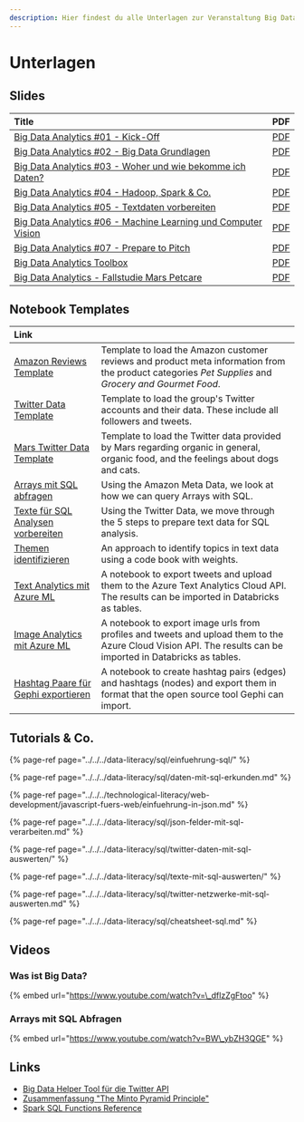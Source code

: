 ```yaml
---
description: Hier findest du alle Unterlagen zur Veranstaltung Big Data Analytics.
---
```


# Unterlagen

## Slides

| Title | PDF |
| :--- | :--- |
| [Big Data Analytics \#01 - Kick-Off](https://docs.google.com/presentation/d/1J5dTR6U1kY_TqLegwSkbV1LXIC6bdmy7p_4CDFHbvQE/preview) | [PDF](https://docs.google.com/presentation/d/1J5dTR6U1kY_TqLegwSkbV1LXIC6bdmy7p_4CDFHbvQE/export/pdf) |
| [Big Data Analytics \#02 - Big Data Grundlagen](https://docs.google.com/presentation/d/16IASPSzF1lomsqm84KOUZK7slZhU3VwfrHbO2tqIYUQ/preview) | [PDF](https://docs.google.com/presentation/d/16IASPSzF1lomsqm84KOUZK7slZhU3VwfrHbO2tqIYUQ/export/pdf) |
| [Big Data Analytics \#03 - Woher und wie bekomme ich Daten?](https://docs.google.com/presentation/d/17TjiVyD2kQc9PCYDjlrEjkVuWhLOLg5Czf-dJe9KvaE/preview) | [PDF](https://docs.google.com/presentation/d/17TjiVyD2kQc9PCYDjlrEjkVuWhLOLg5Czf-dJe9KvaE/export/pdf) |
| [Big Data Analytics \#04 - Hadoop, Spark & Co.](https://docs.google.com/presentation/d/1ul2cIIwSN4Ldvzq6IcoBykNM4GrnjDnwm6lqTcrTGsw/preview) | [PDF](https://docs.google.com/presentation/d/1ul2cIIwSN4Ldvzq6IcoBykNM4GrnjDnwm6lqTcrTGsw/export/pdf) |
| [Big Data Analytics \#05 - Textdaten vorbereiten](https://docs.google.com/presentation/d/1hk8l1ZKjbw8c33nxeid7Vfmmxq4mbojB5apf9w5weKc/preview) | [PDF](https://docs.google.com/presentation/d/1hk8l1ZKjbw8c33nxeid7Vfmmxq4mbojB5apf9w5weKc/export/pdf) |
| [Big Data Analytics \#06 - Machine Learning und Computer Vision](https://docs.google.com/presentation/d/1PrYXTRFI3cbxfMX4D1buc7mWY9Bv4ATQRSkughQv2Cg/preview) | [PDF](https://docs.google.com/presentation/d/1PrYXTRFI3cbxfMX4D1buc7mWY9Bv4ATQRSkughQv2Cg/export/pdf) |
| [Big Data Analytics \#07 - Prepare to Pitch](https://docs.google.com/presentation/d/1fF_Qz0-onGjjOeugylG5sSNkxOtt2_m6iMY4NkoDLXU/preview) | [PDF](https://docs.google.com/presentation/d/1fF_Qz0-onGjjOeugylG5sSNkxOtt2_m6iMY4NkoDLXU/export/pdf) |
| [Big Data Analytics Toolbox](https://docs.google.com/presentation/d/1tWGjIHCBmjw7Abaui3x19Uc0itI7UVO6KL0b-qtONak/preview) | [PDF](https://docs.google.com/presentation/d/1tWGjIHCBmjw7Abaui3x19Uc0itI7UVO6KL0b-qtONak/export/pdf) |
| [Big Data Analytics - Fallstudie Mars Petcare](https://docs.google.com/presentation/d/1Xez4NXpE9OIKeBrYhqy3AldQ0rZPlr-WloGenPcST7E/preview) | [PDF](https://docs.google.com/presentation/d/1Xez4NXpE9OIKeBrYhqy3AldQ0rZPlr-WloGenPcST7E/export/pdf) |

## Notebook Templates

| Link |  |
| :--- | :--- |
| [Amazon Reviews Template](https://winf-hsos.github.io/databricks-notebooks/big-data-analytics/Amazon%20Reviews%20Template.html) | Template to load the Amazon customer reviews  and product meta information from the product categories _Pet Supplies_ and _Grocery and Gourmet Food_. |
| [Twitter Data Template](https://winf-hsos.github.io/databricks-notebooks/big-data-analytics/Twitter%20Data%20Template.html) | Template to load the group's Twitter accounts and their data. These include all followers and tweets. |
| [Mars Twitter Data Template](https://winf-hsos.github.io/databricks-notebooks/big-data-analytics/Mars%20Twitter%20Data%20Template.html) | Template to load the Twitter data provided by Mars regarding organic in general, organic food, and the feelings about dogs and cats. |
| [Arrays mit SQL abfragen](https://winf-hsos.github.io/databricks-notebooks/big-data-analytics/Arrays%20mit%20SQL%20abfragen.html) | Using the Amazon Meta Data, we look at how we can query Arrays with SQL. |
| [Texte für SQL Analysen vorbereiten](https://winf-hsos.github.io/databricks-notebooks/big-data-analytics/Texte%20f%C3%BCr%20SQL%20Analysen%20vorbereiten.html) | Using the Twitter Data, we move through the 5 steps to prepare text data for SQL analysis. |
| [Themen identifizieren](https://winf-hsos.github.io/databricks-notebooks/big-data-analytics/Themen%20identifizieren.html) | An approach to identify topics in text data using a code book with weights. |
| [Text Analytics mit Azure ML](https://winf-hsos.github.io/databricks-notebooks/big-data-analytics/Text%20Analytics%20mit%20Azure%20ML.html) | A notebook to export tweets and upload them to the Azure Text Analytics Cloud API. The results can be imported in Databricks as tables. |
| [Image Analytics mit Azure ML](https://winf-hsos.github.io/databricks-notebooks/big-data-analytics/Image%20Analytics%20mit%20Azure%20ML.html) | A notebook to export image urls from profiles and tweets and upload them to the Azure Cloud Vision API. The results can be imported in Databricks as tables. |
| [Hashtag Paare für Gephi exportieren](https://winf-hsos.github.io/databricks-notebooks/big-data-analytics/Hashtag%20Paare%20f%C3%BCr%20Gephi%20exportieren.html) | A notebook to create hashtag pairs \(edges\) and hashtags \(nodes\) and export them in format that the open source tool Gephi can import. |

## Tutorials & Co.

{% page-ref page="../../../data-literacy/sql/einfuehrung-sql/" %}

{% page-ref page="../../../data-literacy/sql/daten-mit-sql-erkunden.md" %}

{% page-ref page="../../../technological-literacy/web-development/javascript-fuers-web/einfuehrung-in-json.md" %}

{% page-ref page="../../../data-literacy/sql/json-felder-mit-sql-verarbeiten.md" %}

{% page-ref page="../../../data-literacy/sql/twitter-daten-mit-sql-auswerten/" %}

{% page-ref page="../../../data-literacy/sql/texte-mit-sql-auswerten/" %}

{% page-ref page="../../../data-literacy/sql/twitter-netzwerke-mit-sql-auswerten.md" %}

{% page-ref page="../../../data-literacy/sql/cheatsheet-sql.md" %}

## Videos

### Was ist Big Data?

{% embed url="https://www.youtube.com/watch?v=\_dflzZgFtoo" %}

### Arrays mit SQL Abfragen

{% embed url="https://www.youtube.com/watch?v=BW\_ybZH3QGE" %}



## Links

* [Big Data Helper Tool für die Twitter API](https://big-data-analytics-helper.glitch.me/)
* [Zusammenfassung "The Minto Pyramid Principle"](https://www.dbai.tuwien.ac.at/staff/gatter/work/051104_The_Minto_Pyramid_Principle.pdf)
* [Spark SQL Functions Reference](https://docs.databricks.com/spark/latest/spark-sql/language-manual/functions.html)

